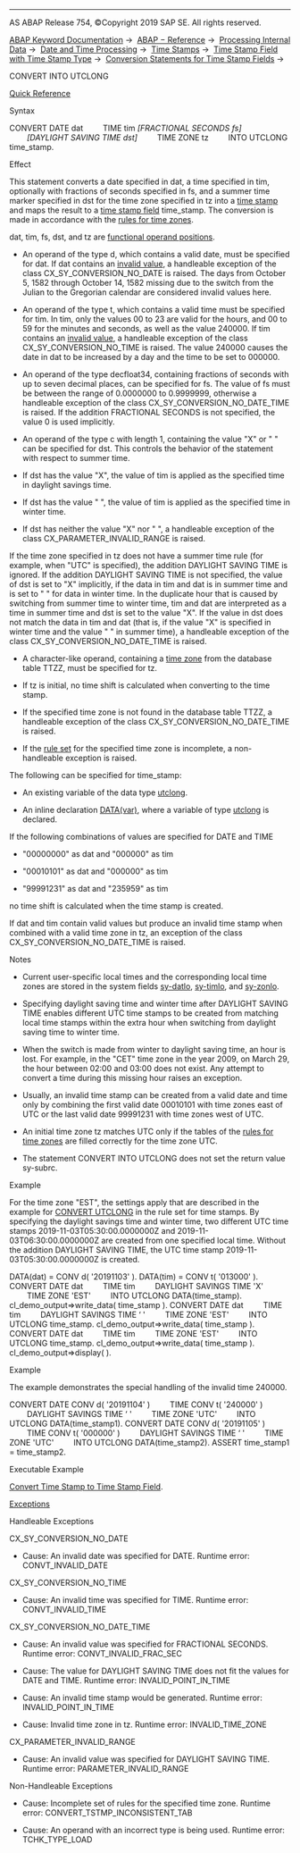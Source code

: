   

* * *

AS ABAP Release 754, ©Copyright 2019 SAP SE. All rights reserved.

[ABAP Keyword Documentation](javascript:call_link\('abenabap.htm'\)) →  [ABAP − Reference](javascript:call_link\('abenabap_reference.htm'\)) →  [Processing Internal Data](javascript:call_link\('abenabap_data_working.htm'\)) →  [Date and Time Processing](javascript:call_link\('abendate_time_processing.htm'\)) →  [Time Stamps](javascript:call_link\('abentime_stamps.htm'\)) →  [Time Stamp Field with Time Stamp Type](javascript:call_link\('abenutclong.htm'\)) →  [Conversion Statements for Time Stamp Fields](javascript:call_link\('abentimestamp_conversions.htm'\)) → 

CONVERT INTO UTCLONG

[Quick Reference](javascript:call_link\('abapconvert_utclong_shortref.htm'\))

Syntax

CONVERT DATE dat
        TIME tim *\[*FRACTIONAL SECONDS fs*\]*
        *\[*DAYLIGHT SAVING TIME dst*\]*
        TIME ZONE tz
        INTO UTCLONG time\_stamp.

Effect

This statement converts a date specified in dat, a time specified in tim, optionally with fractions of seconds specified in fs, and a summer time marker specified in dst for the time zone specified in tz into a [time stamp](javascript:call_link\('abentime_stamp_glosry.htm'\) "Glossary Entry") and maps the result to a [time stamp field](javascript:call_link\('abentimestamp_field_glosry.htm'\) "Glossary Entry") time\_stamp. The conversion is made in accordance with the [rules for time zones](javascript:call_link\('abentime_zone_rules.htm'\)).

dat, tim, fs, dst, and tz are [functional operand positions](javascript:call_link\('abenfunctional_position_glosry.htm'\) "Glossary Entry").

-   An operand of the type d, which contains a valid date, must be specified for dat. If dat contains an [invalid value](javascript:call_link\('abenchar_date_time_fields_validity.htm'\)), a handleable exception of the class CX\_SY\_CONVERSION\_NO\_DATE is raised. The days from October 5, 1582 through October 14, 1582 missing due to the switch from the Julian to the Gregorian calendar are considered invalid values here.
    
-   An operand of the type t, which contains a valid time must be specified for tim. In tim, only the values 00 to 23 are valid for the hours, and 00 to 59 for the minutes and seconds, as well as the value 240000. If tim contains an [invalid value](javascript:call_link\('abenchar_date_time_fields_validity.htm'\)), a handleable exception of the class CX\_SY\_CONVERSION\_NO\_TIME is raised. The value 240000 causes the date in dat to be increased by a day and the time to be set to 000000.
    
-   An operand of the type decfloat34, containing fractions of seconds with up to seven decimal places, can be specified for fs. The value of fs must be between the range of 0.0000000 to 0.9999999, otherwise a handleable exception of the class CX\_SY\_CONVERSION\_NO\_DATE\_TIME is raised. If the addition FRACTIONAL SECONDS is not specified, the value 0 is used implicitly.
    
-   An operand of the type c with length 1, containing the value "X" or " " can be specified for dst. This controls the behavior of the statement with respect to summer time.
    

-   If dst has the value "X", the value of tim is applied as the specified time in daylight savings time.

-   If dst has the value " ", the value of tim is applied as the specified time in winter time.

-   If dst has neither the value "X" nor " ", a handleable exception of the class CX\_PARAMETER\_INVALID\_RANGE is raised.

If the time zone specified in tz does not have a summer time rule (for example, when "UTC" is specified), the addition DAYLIGHT SAVING TIME is ignored. If the addition DAYLIGHT SAVING TIME is not specified, the value of dst is set to "X" implicitly, if the data in tim and dat is in summer time and is set to " " for data in winter time. In the duplicate hour that is caused by switching from summer time to winter time, tim and dat are interpreted as a time in summer time and dst is set to the value "X". If the value in dst does not match the data in tim and dat (that is, if the value "X" is specified in winter time and the value " " in summer time), a handleable exception of the class CX\_SY\_CONVERSION\_NO\_DATE\_TIME is raised.

-   A character-like operand, containing a [time zone](javascript:call_link\('abentime_zone_glosry.htm'\) "Glossary Entry") from the database table TTZZ, must be specified for tz.
    

-   If tz is initial, no time shift is calculated when converting to the time stamp.

-   If the specified time zone is not found in the database table TTZZ, a handleable exception of the class CX\_SY\_CONVERSION\_NO\_DATE\_TIME is raised.

-   If the [rule set](javascript:call_link\('abentime_zone_rules.htm'\)) for the specified time zone is incomplete, a non-handleable exception is raised.

The following can be specified for time\_stamp:

-   An existing variable of the data type [utclong](javascript:call_link\('abenbuiltin_types_date_time.htm'\)).
    
-   An inline declaration [DATA(var)](javascript:call_link\('abendata_inline.htm'\)), where a variable of type [utclong](javascript:call_link\('abenbuiltin_types_date_time.htm'\)) is declared.
    

If the following combinations of values are specified for DATE and TIME

-   "00000000" as dat and "000000" as tim
    
-   "00010101" as dat and "000000" as tim
    
-   "99991231" as dat and "235959" as tim
    

no time shift is calculated when the time stamp is created.

If dat and tim contain valid values but produce an invalid time stamp when combined with a valid time zone in tz, an exception of the class CX\_SY\_CONVERSION\_NO\_DATE\_TIME is raised.

Notes

-   Current user-specific local times and the corresponding local time zones are stored in the system fields [sy-datlo](javascript:call_link\('abentime_system_fields.htm'\)), [sy-timlo](javascript:call_link\('abentime_system_fields.htm'\)), and [sy-zonlo](javascript:call_link\('abentime_system_fields.htm'\)).
    
-   Specifying daylight saving time and winter time after DAYLIGHT SAVING TIME enables different UTC time stamps to be created from matching local time stamps within the extra hour when switching from daylight saving time to winter time.
    
-   When the switch is made from winter to daylight saving time, an hour is lost. For example, in the "CET" time zone in the year 2009, on March 29, the hour between 02:00 and 03:00 does not exist. Any attempt to convert a time during this missing hour raises an exception.
    
-   Usually, an invalid time stamp can be created from a valid date and time only by combining the first valid date 00010101 with time zones east of UTC or the last valid date 99991231 with time zones west of UTC.
    
-   An initial time zone tz matches UTC only if the tables of the [rules for time zones](javascript:call_link\('abentime_zone_rules.htm'\)) are filled correctly for the time zone UTC.
    
-   The statement CONVERT INTO UTCLONG does not set the return value sy-subrc.
    

Example

For the time zone "EST", the settings apply that are described in the example for [CONVERT UTCLONG](javascript:call_link\('abapconvert_utclong.htm'\)) in the rule set for time stamps. By specifying the daylight savings time and winter time, two different UTC time stamps 2019-11-03T05:30:00.0000000Z and 2019-11-03T06:30:00.0000000Z are created from one specified local time. Without the addition DAYLIGHT SAVING TIME, the UTC time stamp 2019-11-03T05:30:00.0000000Z is created.

DATA(dat) = CONV d( '20191103' ).
DATA(tim) = CONV t( '013000' ).
CONVERT DATE dat
        TIME tim
        DAYLIGHT SAVINGS TIME 'X'
        TIME ZONE 'EST'
        INTO UTCLONG DATA(time\_stamp).
cl\_demo\_output=>write\_data( time\_stamp ).
CONVERT DATE dat
        TIME tim
        DAYLIGHT SAVINGS TIME ‘ '
        TIME ZONE 'EST'
        INTO UTCLONG time\_stamp.
cl\_demo\_output=>write\_data( time\_stamp ).
CONVERT DATE dat
        TIME tim
        TIME ZONE 'EST'
        INTO UTCLONG time\_stamp.
cl\_demo\_output=>write\_data( time\_stamp ).
cl\_demo\_output=>display( ).

Example

The example demonstrates the special handling of the invalid time 240000.

CONVERT DATE CONV d( '20191104' )
        TIME CONV t( '240000' )
        DAYLIGHT SAVINGS TIME ‘ '
        TIME ZONE 'UTC'
        INTO UTCLONG DATA(time\_stamp1).
CONVERT DATE CONV d( '20191105' )
        TIME CONV t( '000000' )
        DAYLIGHT SAVINGS TIME ‘ '
        TIME ZONE 'UTC'
        INTO UTCLONG DATA(time\_stamp2).
ASSERT time\_stamp1 = time\_stamp2.

Executable Example

[Convert Time Stamp to Time Stamp Field](javascript:call_link\('abenconvert_utc_abexa.htm'\)).

[Exceptions](javascript:call_link\('abenabap_language_exceptions.htm'\))

Handleable Exceptions

CX\_SY\_CONVERSION\_NO\_DATE

-   Cause: An invalid date was specified for DATE.
    Runtime error: CONVT\_INVALID\_DATE
    

CX\_SY\_CONVERSION\_NO\_TIME

-   Cause: An invalid time was specified for TIME.
    Runtime error: CONVT\_INVALID\_TIME
    

CX\_SY\_CONVERSION\_NO\_DATE\_TIME

-   Cause: An invalid value was specified for FRACTIONAL SECONDS.
    Runtime error: CONVT\_INVALID\_FRAC\_SEC
    
-   Cause: The value for DAYLIGHT SAVING TIME does not fit the values for DATE and TIME.
    Runtime error: INVALID\_POINT\_IN\_TIME
    
-   Cause: An invalid time stamp would be generated.
    Runtime error: INVALID\_POINT\_IN\_TIME
    
-   Cause: Invalid time zone in tz.
    Runtime error: INVALID\_TIME\_ZONE
    

CX\_PARAMETER\_INVALID\_RANGE

-   Cause: An invalid value was specified for DAYLIGHT SAVING TIME.
    Runtime error: PARAMETER\_INVALID\_RANGE
    

Non-Handleable Exceptions

-   Cause: Incomplete set of rules for the specified time zone.
    Runtime error: CONVERT\_TSTMP\_INCONSISTENT\_TAB
    
-   Cause: An operand with an incorrect type is being used.
    Runtime error: TCHK\_TYPE\_LOAD